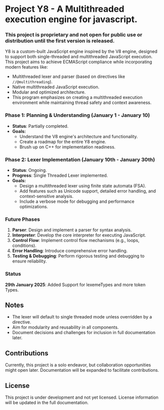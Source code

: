 # Project Y8 - A Multithreaded execution engine for javascript.
### This project is proprietary and not open for public use or distribution until the first version is released.
Y8 is a custom-built JavaScript engine inspired by the V8 engine, designed to support both single-threaded and multithreaded JavaScript execution. This project aims to achieve ECMAScript compliance while incorporating modern features like:

- Multithreaded lexer and parser (based on directives like `//@multithreading`).
- Native multithreaded JavaScript execution.
- Modular and optimized architecture.
- This program emphasizes on creating a multithreaded execution environment while maintaining thread safety and context awareness.


### **Phase 1: Planning & Understanding (January 1 - January 10)**
- **Status**: Partially completed.
- **Goals:**
  - Understand the V8 engine's architecture and functionality.
  - Create a roadmap for the entire Y8 engine.
  - Brush up on C++ for implementation readiness.

### **Phase 2: Lexer Implementation (January 10th - January 30th)**
- **Status**: Ongoing.
- **Progress**: Single Threaded Lexer implemented.
- **Goals:**
  - Design a multithreaded lexer using finite state automata (FSA).
  - Add features such as Unicode support, detailed error handling, and context-sensitive analysis.
  - Include a verbose mode for debugging and performance optimizations.

### **Future Phases**
1. **Parser**: Design and implement a parser for syntax analysis.
2. **Interpreter**: Develop the core interpreter for executing JavaScript.
3. **Control Flow**: Implement control flow mechanisms (e.g., loops, conditions).
4. **Error Handling**: Introduce comprehensive error handling.
5. **Testing & Debugging**: Perform rigorous testing and debugging to ensure reliability.

### **Status**
**29th January 2025**: Added Support for lexemeTypes and more token Types.
## Notes
- The lexer will default to single threaded mode unless overridden by a directive.
- Aim for modularity and reusability in all components.
- Document decisions and challenges for inclusion in full documentation later.

## Contributions
Currently, this project is a solo endeavor, but collaboration opportunities might open later. Documentation will be expanded to facilitate contributions.

## License
This project is under development and not yet licensed. License information will be updated in the full documentation.
